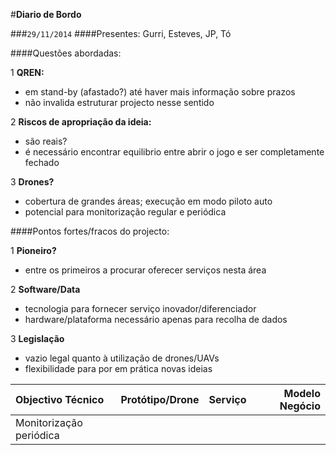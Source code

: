 #**Diario de Bordo**

###`29/11/2014`
####Presentes: Gurri, Esteves, JP, Tó

####Questões abordadas:

1 **QREN:**
  * em stand-by (afastado?) até haver mais informação sobre prazos
  * não invalida estruturar projecto nesse sentido

2 **Riscos de apropriação da ideia:**
  * são reais?
  * é necessário encontrar equilibrio entre abrir o jogo e ser completamente fechado

3 **Drones?**
  * cobertura de grandes áreas; execução em modo piloto auto
  * potencial para monitorização regular e periódica

####Pontos fortes/fracos do projecto:

1 **Pioneiro?**
  * entre os primeiros a procurar oferecer serviços nesta área

2 **Software/Data**
  * tecnologia para fornecer serviço inovador/diferenciador
  * hardware/plataforma necessário apenas para recolha de dados

3 **Legislação**
  * vazio legal quanto à utilização de drones/UAVs
  * flexibilidade para por em prática novas ideias

|  Objectivo Técnico  |  Protótipo/Drone  |  Serviço  |  Modelo Negócio  |
|:------------------- |:-----------:|:---------:| ----------------:|
| Monitorização periódica |     
